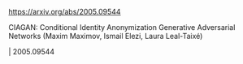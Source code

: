 https://arxiv.org/abs/2005.09544

CIAGAN: Conditional Identity Anonymization Generative Adversarial
  Networks (Maxim Maximov, Ismail Elezi, Laura Leal-Taixé)

| 2005.09544
